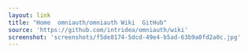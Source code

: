 ```yaml
---
layout: link
title: "Home  omniauth/omniauth Wiki  GitHub"
source: 'https://github.com/intridea/omniauth/wiki'
screenshot: 'screenshots/f5de8174-5dcd-49e4-b5ad-63b9a0fd2a0c.jpg'
---
```


